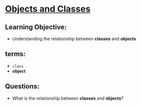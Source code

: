 # [Objects and Classes](https://login.codingdojo.com/m/315/9380/63306)


## Learning Objective:

- Understanding the relationship between __classes__ and __objects__

## terms:

- `class`
- __object__

## Questions:

- What is the relationship between __classes__ and __objects__?